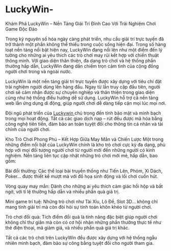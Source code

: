 # LuckyWin-
Khám Phá LuckyWin – Nền Tảng Giải Trí Đỉnh Cao Với Trải Nghiệm Chơi Game Độc Đáo

Trong kỷ nguyên số hóa ngày càng phát triển, nhu cầu giải trí trực tuyến đã trở thành một phần không thể thiếu trong cuộc sống hiện đại. Trong số hàng loạt nền tảng nổi bật hiện nay, LuckyWin đang nổi lên như một điểm đến lý tưởng cho những ai yêu thích các trò chơi may rủi kết hợp với chiến thuật thông minh. Với giao diện thân thiện, đa dạng trò chơi và hệ thống phần thưởng hấp dẫn, LuckyWin đang dần chiếm trọn cảm tình của cộng đồng người chơi trong và ngoài nước.

LuckyWin là một nền tảng giải trí trực tuyến được xây dựng với tiêu chí đặt trải nghiệm người dùng lên hàng đầu. Ngay từ lần truy cập đầu tiên, người chơi sẽ cảm nhận được sự chuyên nghiệp và thân thiện trong giao diện cũng như hệ thống điều hướng dễ sử dụng. LuckyWin hỗ trợ cả nền tảng web lẫn ứng dụng di động, giúp người chơi dễ dàng tiếp cận mọi lúc mọi nơi.

Đội ngũ phát triển của  <a href="https://luckywin-online.com"> Luckywin </a> chú trọng đến tính bảo mật và minh bạch trong mọi hoạt động. Tất cả các giao dịch nạp – rút đều được mã hóa bằng công nghệ tiên tiến, đảm bảo an toàn tuyệt đối cho thông tin cá nhân và tài chính của người chơi.

Kho Trò Chơi Phong Phú – Kết Hợp Giữa May Mắn và Chiến Lược
Một trong những điểm nổi bật của LuckyWin chính là kho trò chơi cực kỳ đa dạng, phù hợp với mọi đối tượng người chơi từ người mới đến những người có kinh nghiệm. Nền tảng liên tục cập nhật những trò chơi mới mẻ, hấp dẫn, bao gồm:

Bài đổi thưởng: Các thể loại bài truyền thống như Tiến Lên, Phỏm, Xì Dách, Poker… được thiết kế mượt mà với đồ họa sinh động và lối chơi cuốn hút.

Vòng quay may mắn: Dành cho những ai yêu thích cảm giác hồi hộp và bất ngờ, với tỉ lệ thưởng hấp dẫn và nhiều phần quà giá trị.

Mini game trí tuệ: Những trò chơi như Tài Xỉu, Lô Đề, Slot 3D… không chỉ mang tính giải trí mà còn đòi hỏi sự tính toán khôn khéo từ người chơi.

Trò chơi đổi quà: Tích điểm đổi quà là tính năng đặc biệt giúp người chơi không chỉ thư giãn mà còn có cơ hội nhận những phần thưởng thực tế như thẻ điện thoại, mã giảm giá, và nhiều phần quà giá trị khác.

Tất cả các trò chơi trên LuckyWin đều được xây dựng với hệ thống ngẫu nhiên minh bạch, đảm bảo sự công bằng tuyệt đối cho người tham gia.
